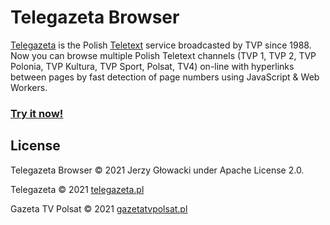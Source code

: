 Telegazeta Browser
==================

[Telegazeta](http://telegazeta.pl/) is the Polish [Teletext](https://en.wikipedia.org/wiki/Teletext) service broadcasted by TVP since 1988. Now you can browse multiple Polish Teletext channels (TVP 1, TVP 2, TVP Polonia, TVP Kultura, TVP Sport, Polsat, TV4) on-line with hyperlinks between pages by fast detection of page numbers using JavaScript &amp; Web Workers.

### [Try it now!](https://niutech.github.io/telegazeta-browser/)

## License

Telegazeta Browser &copy; 2021 Jerzy Głowacki under Apache License 2.0.

Telegazeta &copy; 2021 [telegazeta.pl](http://telegazeta.pl)

Gazeta TV Polsat &copy; 2021 [gazetatvpolsat.pl](http://gazetatvpolsat.pl)